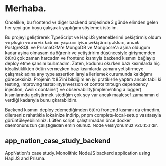# Merhaba.

Öncelikle, bu frontend ve diğer backend projesinde 3 günde elimden gelen her şeyi gün boyu çalışarak yaptığımı söylemek isterim.

Bu projeyi geliştirerek TypeScript ve HapiJS yeteneklerimi pekiştirmiş oldum ve plugin ve servis katman yapısını iyice pekiştirmiş oldum, ancak PostgreSQL ve PrismaORM'e MongoDB ve Mongoose'a aşina olduğum kadar aşina olmasam da öğrenir ve yetiştiririm düşüncesiyle girişmemden ötürü çok zaman harcadım ve frontend kısmıyla backend kısmını bağlayıp deploy etme şansını bulamadım.
Zaten, kodumu okurken bazı kısımlarda hiç idealistiklikten ödün vermezken bazı kısımlarda zamanı yetiştirmeye çalışmak adına any type assertion larıyla ilerlemek durumunda kaldığımı göreceksiniz. Projenin %85'ini bildiğim en iyi pratiklerle yaptım ancak tabii ki testing, improving testability(inversion of control through dependency injection, Awilix container) ve observability(implementing a logger) kısımlarında geliştirmek istediğim çok şey var ancak maalesef zamanımın el verdiği kadarıyla bunu çıkarabildim.

Backend kısmını deploy edemediğimden ötürü frontend kısmını da etmedim, dilerseniz rahatlıkla lokalinize indirip, pnpm complete-local-setup vasıtasıyla görüntüleyebilirsiniz. Lütfen scripti çalıştırmadan önce docker daemonunuzun çalıştığından emin olunuz.
Node versiyonumuz v20.15.1'dir.

## app_nation_case_study_backend

AppNation's case study. Monolithic NodeJS backend application using HapiJS and Prisma.
